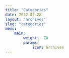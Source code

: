 ```yaml
---
title: "Categories"
date: 2022-05-28
layout: "archives"
slug: "categories"
menu:
    main:
        weight: -70
        params: 
            icon: archives
---
```

